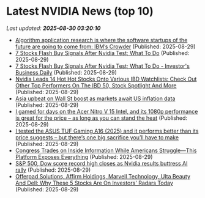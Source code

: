 # Latest NVIDIA News (top 10)
_Last updated: **2025-08-30 03:20:10**_

- [Algorithm application research is where the software startups of the future are going to come from: IBM’s Crowder](https://economictimes.indiatimes.com/tech/technology/algorithm-application-research-is-where-the-software-startups-of-the-future-are-going-to-come-from-ibms-crowder/articleshow/123575345.cms) (Published: 2025-08-29)
- [7 Stocks Flash Buy Signals After Nvidia Test; What To Do](https://biztoc.com/x/ed694a035c2593f3) (Published: 2025-08-29)
- [7 Stocks Flash Buy Signals After Nvidia Test; What To Do - Investor's Business Daily](https://slashdot.org/firehose.pl?op=view&amp;id=178923586) (Published: 2025-08-29)
- [Nvidia Leads 14 Hot Hot Stocks Onto Various IBD Watchlists: Check Out Other Top Performers On The IBD 50, Stock Spotlight And More](https://biztoc.com/x/484bd31401c24d2c) (Published: 2025-08-29)
- [Asia upbeat on Wall St boost as markets await US inflation data](https://www.aol.com/news/asia-upbeat-wall-st-boost-023239790.html) (Published: 2025-08-29)
- [I gamed for days on the Acer Nitro V 15 Intel, and its 1080p performance is great for the price – as long as you can stand the heat](https://www.techradar.com/computing/gaming-laptops/acer-nitro-v-15-intel-review) (Published: 2025-08-29)
- [I tested the ASUS TUF Gaming A16 (2025) and it performs better than its price suggests – but there’s one big sacrifice you’ll have to make](https://www.techradar.com/computing/gaming-laptops/asus-tuf-gaming-a16-2025-review) (Published: 2025-08-29)
- [Congress Trades on Inside Information While Americans Struggle—This Platform Exposes Everything](https://dailycaller.com/2025/08/28/congress-trades-on-inside-information-while-americans-struggle-this-platform-exposes-everything/) (Published: 2025-08-29)
- [S&P 500, Dow score record high closes as Nvidia results buttress AI rally](https://economictimes.indiatimes.com/markets/stocks/news/sp-500-dow-score-record-high-closes-as-nvidia-results-buttress-ai-rally/articleshow/123574418.cms) (Published: 2025-08-29)
- [Offerpad Solutions, Affirm Holdings, Marvell Technology, Ulta Beauty And Dell: Why These 5 Stocks Are On Investors' Radars Today](https://biztoc.com/x/04112ba7ebfa8e19) (Published: 2025-08-29)
